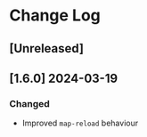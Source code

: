 <!-- markdownlint-disable MD013 MD024 -->

# Change Log

## [Unreleased]
## [1.6.0] 2024-03-19

### Changed

- Improved `map-reload` behaviour
